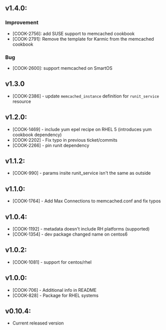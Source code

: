 ## v1.4.0:

### Improvement

- [COOK-2756]: add SUSE support to memcached cookbook
- [COOK-2791]: Remove the template for Karmic from the memcached cookbook

### Bug

- [COOK-2600]: support memcached on SmartOS

## v1.3.0

* [COOK-2386] - update `memcached_instance` definition for
  `runit_service` resource

## v1.2.0:

* [COOK-1469] - include yum epel recipe on RHEL 5 (introduces yum
  cookbook dependency)
* [COOK-2202] - Fix typo in previous ticket/commits
* [COOK-2266] - pin runit dependency

## v1.1.2:

* [COOK-990] - params insite runit_service isn't the same as outside

## v1.1.0:

* [COOK-1764] - Add Max Connections to memcached.conf and fix typos

## v1.0.4:

* [COOK-1192] - metadata doesn't include RH platforms (supported)
* [COOK-1354] - dev package changed name on centos6

## v1.0.2:

* [COOK-1081] - support for centos/rhel

## v1.0.0:

* [COOK-706] - Additional info in README
* [COOK-828] - Package for RHEL systems

## v0.10.4:

* Current released version
